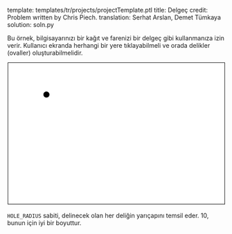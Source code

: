 template: templates/tr/projects/projectTemplate.ptl
title: Delgeç
credit: Problem written by Chris Piech.
translation: Serhat Arslan, Demet Tümkaya
solution: soln.py

Bu örnek, bilgisayarınızı bir kağıt ve farenizi bir delgeç gibi kullanmanıza izin verir. Kullanıcı ekranda herhangi bir yere tıklayabilmeli ve orada delikler (ovaller) oluşturabilmelidir.

<center>
  <!--<img style="width:500px;border:1px solid #000000"
          alt = "Hole puncher demo"
          src="{{pathToRoot}}img/projects/hole_puncher/demo.gif">
  -->
  <img style="width:500px;border:1px solid #000000" src="demo.gif">
</center>

`HOLE_RADIUS` sabiti, delinecek olan her deliğin yarıçapını temsil eder. 10, bunun için iyi bir boyuttur.
